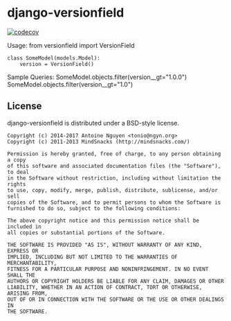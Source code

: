 django-versionfield
====

[![codecov](https://codecov.io/gh/tonioo/django-versionfield/branch/master/graph/badge.svg)](https://codecov.io/gh/tonioo/django-versionfield)

Usage:
    from versionfield import VersionField

    class SomeModel(models.Model):
        version = VersionField()

Sample Queries:
    SomeModel.objects.filter(version__gt="1.0.0")
    SomeModel.objects.filter(version__gt="1.0")
    
License
-------

django-versionfield is distributed under a BSD-style license.

    Copyright (c) 2014-2017 Antoine Nguyen <tonio@ngyn.org>
    Copyright (c) 2011-2013 MindSnacks (http://mindsnacks.com/)
        
    Permission is hereby granted, free of charge, to any person obtaining a copy
    of this software and associated documentation files (the "Software"), to deal
    in the Software without restriction, including without limitation the rights
    to use, copy, modify, merge, publish, distribute, sublicense, and/or sell
    copies of the Software, and to permit persons to whom the Software is
    furnished to do so, subject to the following conditions:
    
    The above copyright notice and this permission notice shall be included in
    all copies or substantial portions of the Software.
    
    THE SOFTWARE IS PROVIDED "AS IS", WITHOUT WARRANTY OF ANY KIND, EXPRESS OR
    IMPLIED, INCLUDING BUT NOT LIMITED TO THE WARRANTIES OF MERCHANTABILITY,
    FITNESS FOR A PARTICULAR PURPOSE AND NONINFRINGEMENT. IN NO EVENT SHALL THE
    AUTHORS OR COPYRIGHT HOLDERS BE LIABLE FOR ANY CLAIM, DAMAGES OR OTHER
    LIABILITY, WHETHER IN AN ACTION OF CONTRACT, TORT OR OTHERWISE, ARISING FROM,
    OUT OF OR IN CONNECTION WITH THE SOFTWARE OR THE USE OR OTHER DEALINGS IN
    THE SOFTWARE.

